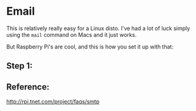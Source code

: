 Email
=====


This is relatively really easy for a Linux disto.  I've had a lot of luck simply using the `mail` command on Macs and it just works.

But Raspberry Pi's are cool, and this is how you set it up with that:


## Step 1: 





## Reference:

http://rpi.tnet.com/project/faqs/smtp
